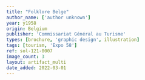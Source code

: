 ```yaml
---
title: "Folklore Belge"
author_name: ['author unknown']
year: y1958
origin: Belgium
publisher: 'Commissariat Général au Turisme'
types: [brochure, 'graphic design', illustration]
tags: [tourism, 'Expo 58']
ref: sol-121-0007
image_count: 3
layout: artifact_multi
date_added: 2022-03-01
---
```

